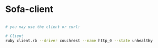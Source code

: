 Sofa-client
==================================

```bash

# you may use the client or curl:

# Client
ruby client.rb --driver couchrest --name http_0 --state unhealthy
```